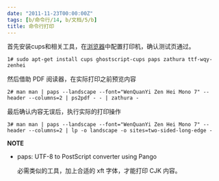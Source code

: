 ```yaml
---
date: "2011-11-23T00:00:00Z"
tags: [b/命令行/14, b/文档/5/b]
title: 命令行打印
---
```


首先安装cups和相关工具，在[浏览器][1]中配置打印机，确认测试页通过。

    1# sudo apt-get install cups ghostscript-cups paps zathura ttf-wqy-zenhei

然后借助 PDF 阅读器，在实际打印之前预览内容

    2# man man | paps --landscape --font="WenQuanYi Zen Hei Mono 7" --header --columns=2 | ps2pdf - - | zathura -

最后确认内容无误后，执行实际的打印操作

    3# man man | paps --landscape --font="WenQuanYi Zen Hei Mono 7" --header --columns=2 | lp -o landscape -o sites=two-sided-long-edge -

**NOTE**

* paps: UTF-8 to PostScript converter using Pango

  必需类似的工具，加上合适的 xft 字体，才能打印 CJK 内容。  

[1]: http://127.0.0.1:631/
